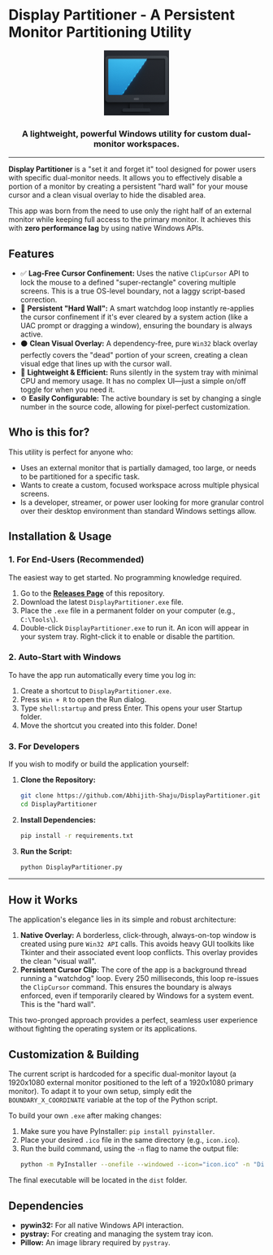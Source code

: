 # Display Partitioner - A Persistent Monitor Partitioning Utility

<p align="center">
  <img src="https://github.com/Abhijith-Shaju/DisplayPartitioner/blob/main/DisplayManagerAppIcon.png" alt="Application Icon" width="128"/>
</p>
<h3 align="center">A lightweight, powerful Windows utility for custom dual-monitor workspaces.</h3>

---

**Display Partitioner** is a "set it and forget it" tool designed for power users with specific dual-monitor needs. It allows you to effectively disable a portion of a monitor by creating a persistent "hard wall" for your mouse cursor and a clean visual overlay to hide the disabled area.

This app was born from the need to use only the right half of an external monitor while keeping full access to the primary monitor. It achieves this with **zero performance lag** by using native Windows APIs.

## Features

- ✅ **Lag-Free Cursor Confinement:** Uses the native `ClipCursor` API to lock the mouse to a defined "super-rectangle" covering multiple screens. This is a true OS-level boundary, not a laggy script-based correction.
- 🧱 **Persistent "Hard Wall":** A smart watchdog loop instantly re-applies the cursor confinement if it's ever cleared by a system action (like a UAC prompt or dragging a window), ensuring the boundary is always active.
- ⚫ **Clean Visual Overlay:** A dependency-free, pure `Win32` black overlay perfectly covers the "dead" portion of your screen, creating a clean visual edge that lines up with the cursor wall.
- 🚀 **Lightweight & Efficient:** Runs silently in the system tray with minimal CPU and memory usage. It has no complex UI—just a simple on/off toggle for when you need it.
- ⚙️ **Easily Configurable:** The active boundary is set by changing a single number in the source code, allowing for pixel-perfect customization.

## Who is this for?

This utility is perfect for anyone who:
- Uses an external monitor that is partially damaged, too large, or needs to be partitioned for a specific task.
- Wants to create a custom, focused workspace across multiple physical screens.
- Is a developer, streamer, or power user looking for more granular control over their desktop environment than standard Windows settings allow.

## Installation & Usage

### 1. For End-Users (Recommended)

The easiest way to get started. No programming knowledge required.

1.  Go to the [**Releases Page**](https://github.com/YOUR_USERNAME/YOUR_REPOSITORY/releases) of this repository.
2.  Download the latest `DisplayPartitioner.exe` file.
3.  Place the `.exe` file in a permanent folder on your computer (e.g., `C:\Tools\`).
4.  Double-click `DisplayPartitioner.exe` to run it. An icon will appear in your system tray. Right-click it to enable or disable the partition.

### 2. Auto-Start with Windows

To have the app run automatically every time you log in:

1.  Create a shortcut to `DisplayPartitioner.exe`.
2.  Press `Win + R` to open the Run dialog.
3.  Type `shell:startup` and press Enter. This opens your user Startup folder.
4.  Move the shortcut you created into this folder. Done!

### 3. For Developers

If you wish to modify or build the application yourself:

1.  **Clone the Repository:**
    ```bash
    git clone https://github.com/Abhijith-Shaju/DisplayPartitioner.git
    cd DisplayPartitioner
    ```
2.  **Install Dependencies:**
    ```bash
    pip install -r requirements.txt
    ```
3.  **Run the Script:**
    ```bash
    python DisplayPartitioner.py
    ```

---

## How it Works

The application's elegance lies in its simple and robust architecture:

1.  **Native Overlay:** A borderless, click-through, always-on-top window is created using pure `Win32 API` calls. This avoids heavy GUI toolkits like Tkinter and their associated event loop conflicts. This overlay provides the clean "visual wall".
2.  **Persistent Cursor Clip:** The core of the app is a background thread running a "watchdog" loop. Every 250 milliseconds, this loop re-issues the `ClipCursor` command. This ensures the boundary is always enforced, even if temporarily cleared by Windows for a system event. This is the "hard wall".

This two-pronged approach provides a perfect, seamless user experience without fighting the operating system or its applications.

## Customization & Building

The current script is hardcoded for a specific dual-monitor layout (a 1920x1080 external monitor positioned to the left of a 1920x1080 primary monitor). To adapt it to your own setup, simply edit the `BOUNDARY_X_COORDINATE` variable at the top of the Python script.

To build your own `.exe` after making changes:

1.  Make sure you have PyInstaller: `pip install pyinstaller`.
2.  Place your desired `.ico` file in the same directory (e.g., `icon.ico`).
3.  Run the build command, using the `-n` flag to name the output file:
    ```bash
    python -m PyInstaller --onefile --windowed --icon="icon.ico" -n "DisplayPartitioner" DisplayPartitioner.py
    ```
The final executable will be located in the `dist` folder.

## Dependencies

- **pywin32:** For all native Windows API interaction.
- **pystray:** For creating and managing the system tray icon.
- **Pillow:** An image library required by `pystray`.
